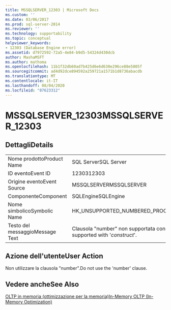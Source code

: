 ```yaml
---
title: MSSQLSERVER_12303 | Microsoft Docs
ms.custom: ''
ms.date: 03/06/2017
ms.prod: sql-server-2014
ms.reviewer: ''
ms.technology: supportability
ms.topic: conceptual
helpviewer_keywords:
- 12303 (Database Engine error)
ms.assetid: d7972592-72a5-4e84-b9d5-54324d430dcb
author: MashaMSFT
ms.author: mathoma
ms.openlocfilehash: 11b1f32db60ad7b425d6e6d630e296ce88e5805f
ms.sourcegitcommit: ad4d92dce894592a259721a1571b1d8736abacdb
ms.translationtype: MT
ms.contentlocale: it-IT
ms.lasthandoff: 08/04/2020
ms.locfileid: "87623312"
---
```

# <a name="mssqlserver_12303"></a><span data-ttu-id="19782-102">MSSQLSERVER_12303</span><span class="sxs-lookup"><span data-stu-id="19782-102">MSSQLSERVER_12303</span></span>
    
## <a name="details"></a><span data-ttu-id="19782-103">Dettagli</span><span class="sxs-lookup"><span data-stu-id="19782-103">Details</span></span>  
  
|||  
|-|-|  
|<span data-ttu-id="19782-104">Nome prodotto</span><span class="sxs-lookup"><span data-stu-id="19782-104">Product Name</span></span>|<span data-ttu-id="19782-105">SQL Server</span><span class="sxs-lookup"><span data-stu-id="19782-105">SQL Server</span></span>|  
|<span data-ttu-id="19782-106">ID evento</span><span class="sxs-lookup"><span data-stu-id="19782-106">Event ID</span></span>|<span data-ttu-id="19782-107">12303</span><span class="sxs-lookup"><span data-stu-id="19782-107">12303</span></span>|  
|<span data-ttu-id="19782-108">Origine evento</span><span class="sxs-lookup"><span data-stu-id="19782-108">Event Source</span></span>|<span data-ttu-id="19782-109">MSSQLSERVER</span><span class="sxs-lookup"><span data-stu-id="19782-109">MSSQLSERVER</span></span>|  
|<span data-ttu-id="19782-110">Componente</span><span class="sxs-lookup"><span data-stu-id="19782-110">Component</span></span>|<span data-ttu-id="19782-111">SQLEngine</span><span class="sxs-lookup"><span data-stu-id="19782-111">SQLEngine</span></span>|  
|<span data-ttu-id="19782-112">Nome simbolico</span><span class="sxs-lookup"><span data-stu-id="19782-112">Symbolic Name</span></span>|<span data-ttu-id="19782-113">HK_UNSUPPORTED_NUMBERED_PROC</span><span class="sxs-lookup"><span data-stu-id="19782-113">HK_UNSUPPORTED_NUMBERED_PROC</span></span>|  
|<span data-ttu-id="19782-114">Testo del messaggio</span><span class="sxs-lookup"><span data-stu-id="19782-114">Message Text</span></span>|<span data-ttu-id="19782-115">Clausola "number" non supportata con '*construct*'.</span><span class="sxs-lookup"><span data-stu-id="19782-115">The 'number' clause is not supported with '*construct*'.</span></span>|  
  
## <a name="user-action"></a><span data-ttu-id="19782-116">Azione dell'utente</span><span class="sxs-lookup"><span data-stu-id="19782-116">User Action</span></span>  
 <span data-ttu-id="19782-117">Non utilizzare la clausola "number".</span><span class="sxs-lookup"><span data-stu-id="19782-117">Do not use the 'number' clause.</span></span>  
  
## <a name="see-also"></a><span data-ttu-id="19782-118">Vedere anche</span><span class="sxs-lookup"><span data-stu-id="19782-118">See Also</span></span>  
 [<span data-ttu-id="19782-119">OLTP in memoria &#40;ottimizzazione per la memoria&#41;</span><span class="sxs-lookup"><span data-stu-id="19782-119">In-Memory OLTP &#40;In-Memory Optimization&#41;</span></span>](../in-memory-oltp/in-memory-oltp-in-memory-optimization.md)  
  
  
